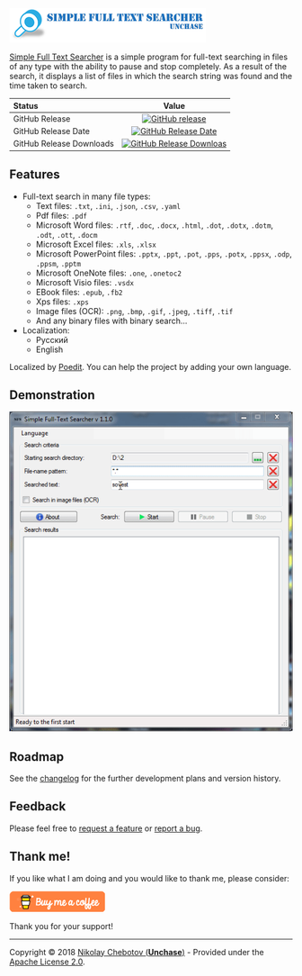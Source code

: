 ![SFS logo](/images/sfs_logo.png) 

[Simple Full Text Searcher](https://github.com/unchase/SimpleFullTextSearcher) is a simple program for full-text searching in files of any type with the ability to pause and stop completely. As a result of the search, it displays a list of files in which the search string was found and the time taken to search. 

|Status|Value|
|:----|:---:|
|GitHub Release|[![GitHub release](https://img.shields.io/github/release/unchase/SimpleFullTextSearcher.svg)](https://github.com/unchase/SimpleFullTextSearcher/releases/latest)
|GitHub Release Date|[![GitHub Release Date](https://img.shields.io/github/release-date/unchase/SimpleFullTextSearcher.svg)](https://github.com/unchase/SimpleFullTextSearcher/releases/latest)
|GitHub Release Downloads|[![GitHub Release Downloas](https://img.shields.io/github/downloads/unchase/SimpleFullTextSearcher/total.svg?maxAge=86400)](https://github.com/unchase/SimpleFullTextSearcher/releases/latest)

## Features

- Full-text search in many file types:
	- Text files: `.txt`, `.ini`, `.json`, `.csv`, `.yaml` 
	- Pdf files: `.pdf`
	- Microsoft Word files: `.rtf`, `.doc`, `.docx`, `.html`, `.dot`, `.dotx`, `.dotm`, `.odt`, `.ott`, `.docm`
	- Microsoft Excel files: `.xls`, `.xlsx`
	- Microsoft PowerPoint files: `.pptx`, `.ppt`, `.pot`, `.pps`, `.potx`, `.ppsx`, `.odp`, `.ppsm`, `.pptm`
	- Microsoft OneNote files: `.one`, `.onetoc2`
	- Microsoft Visio files: `.vsdx`
	- EBook files: `.epub`, `.fb2`
	- Xps files: `.xps`
	- Image files (OCR): `.png`, `.bmp`, `.gif`, `.jpeg`, `.tiff`, `.tif`
	- And any binary files with binary search...
- Localization:
	- Русский
	- English

Localized by [Poedit](https://poedit.net/). You can help the project by adding your own language.

## Demonstration

![SFS UI](/images/sfs.gif) 

## Roadmap

See the [changelog](CHANGELOG.md) for the further development plans and version history.

## Feedback

Please feel free to [request a feature](https://github.com/unchase/SimpleFullTextSearcher/issues/new?title=FEATURE) or [report a bug](https://github.com/unchase/SimpleFullTextSearcher/issues/new?title=BUG).

## Thank me!

If you like what I am doing and you would like to thank me, please consider:

[![Buy me a coffe!](images/buymeacoffe.png)](https://www.buymeacoffee.com/nikolaychebotov)

Thank you for your support!

----------

Copyright &copy; 2018 [Nikolay Chebotov (**Unchase**)](https://github.com/unchase) - Provided under the [Apache License 2.0](LICENSE.md).
